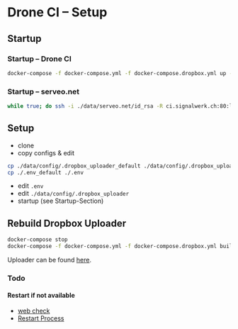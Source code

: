 # Drone CI – Setup

## Startup
### Startup – Drone CI
```sh
docker-compose -f docker-compose.yml -f docker-compose.dropbox.yml up -d

```

### Startup – serveo.net
```sh
while true; do ssh -i ./data/serveo.net/id_rsa -R ci.signalwerk.ch:80:localhost:80 serveo.net; done
```

## Setup
* clone
* copy configs & edit
```sh
cp ./data/config/.dropbox_uploader_default ./data/config/.dropbox_uploader
cp ./.env_default ./.env
```
* edit `.env`
* edit `./data/config/.dropbox_uploader`
* startup (see Startup-Section)

## Rebuild Dropbox Uploader

```sh
docker-compose stop
docker-compose -f docker-compose.yml -f docker-compose.dropbox.yml build --no-cache
```

Uploader can be found [here](https://github.com/andreafabrizi/Dropbox-Uploader).

### Todo
#### Restart if not available
* [web check](https://serverfault.com/questions/562524/bash-script-to-check-if-a-public-https-site-is-up)
* [Restart Process](https://www.oipapio.com/question-238641)
